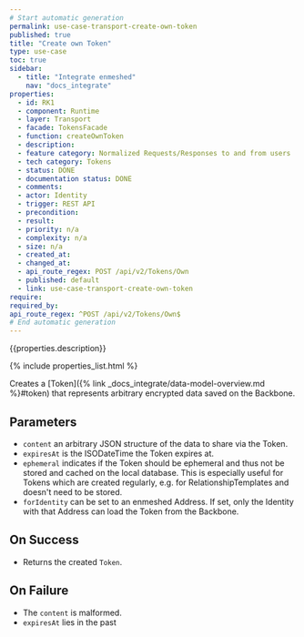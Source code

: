 ```yaml
---
# Start automatic generation
permalink: use-case-transport-create-own-token
published: true
title: "Create own Token"
type: use-case
toc: true
sidebar:
  - title: "Integrate enmeshed"
    nav: "docs_integrate"
properties:
  - id: RK1
  - component: Runtime
  - layer: Transport
  - facade: TokensFacade
  - function: createOwnToken
  - description:
  - feature category: Normalized Requests/Responses to and from users
  - tech category: Tokens
  - status: DONE
  - documentation status: DONE
  - comments:
  - actor: Identity
  - trigger: REST API
  - precondition:
  - result:
  - priority: n/a
  - complexity: n/a
  - size: n/a
  - created_at:
  - changed_at:
  - api_route_regex: POST /api/v2/Tokens/Own
  - published: default
  - link: use-case-transport-create-own-token
require:
required_by:
api_route_regex: ^POST /api/v2/Tokens/Own$
# End automatic generation
---
```


{{properties.description}}

{% include properties_list.html %}

Creates a [Token]({% link _docs_integrate/data-model-overview.md %}#token) that represents arbitrary encrypted data saved on the Backbone.

## Parameters

- `content` an arbitrary JSON structure of the data to share via the Token.
- `expiresAt` is the ISODateTime the Token expires at.
- `ephemeral` indicates if the Token should be ephemeral and thus not be stored and cached on the local database. This is especially useful for Tokens which are created regularly, e.g. for RelationshipTemplates and doesn't need to be stored.
- `forIdentity` can be set to an enmeshed Address. If set, only the Identity with that Address can load the Token from the Backbone.

## On Success

- Returns the created `Token`.

## On Failure

- The `content` is malformed.
- `expiresAt` lies in the past
